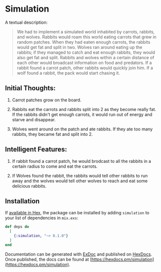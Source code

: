 # Simulation

A textual description:

> We had to implement a simulated world inhabited by carrots, rabbits, and wolves. Rabbits would roam this world eating carrots that grew in random patches. When they had eaten enough carrots, the rabbits would get fat and split in two. Wolves ran around eating up the rabbits; if they managed to catch and eat enough rabbits, they would also get fat and split. Rabbits and wolves within a certain distance of each other would broadcast information on food and predators. If a rabbit found a carrot patch, other rabbits would quickly join him. If a wolf found a rabbit, the pack would start chasing it.

## Initial Thoughts:
1) Carrot patches grow on the board. 

2) Rabbits eat the carrots and rabbits split into 2 as they become really fat.
If the rabbits didn't get enough carrots, it would run out of energy and starve and disappear.

3) Wolves went around on the patch and ate rabbits. 
If they ate too many rabbits, they became fat and split into 2. 

## Intelligent Features:

1) If rabbit found a carrot patch, he would brodcast to all the rabbits in a certain radius to come and eat the carrots. 

2) If Wolves found the rabbit, the rabbits would tell other rabbits to run away and the wolves would tell other wolves to reach and eat some delicious rabbits.


## Installation

If [available in Hex](https://hex.pm/docs/publish), the package can be installed
by adding `simulation` to your list of dependencies in `mix.exs`:

```elixir
def deps do
  [
    {:simulation, "~> 0.1.0"}
  ]
end
```

Documentation can be generated with [ExDoc](https://github.com/elixir-lang/ex_doc)
and published on [HexDocs](https://hexdocs.pm). Once published, the docs can
be found at [https://hexdocs.pm/simulation](https://hexdocs.pm/simulation).

